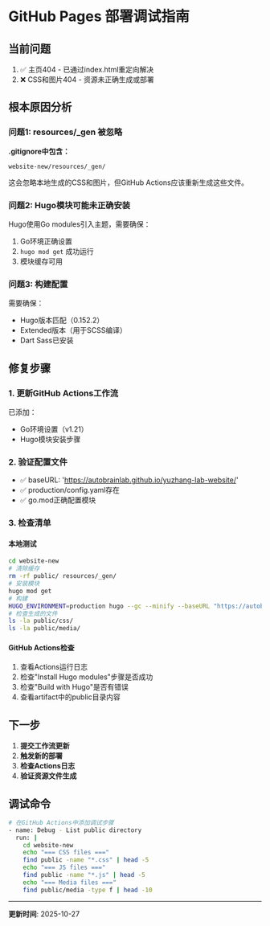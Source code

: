 # GitHub Pages 部署调试指南

## 当前问题
1. ✅ 主页404 - 已通过index.html重定向解决
2. ❌ CSS和图片404 - 资源未正确生成或部署

## 根本原因分析

### 问题1: resources/_gen 被忽略
**.gitignore中包含：**
```
website-new/resources/_gen/
```

这会忽略本地生成的CSS和图片，但GitHub Actions应该重新生成这些文件。

### 问题2: Hugo模块可能未正确安装
Hugo使用Go modules引入主题，需要确保：
1. Go环境正确设置
2. `hugo mod get` 成功运行
3. 模块缓存可用

### 问题3: 构建配置
需要确保：
- Hugo版本匹配（0.152.2）
- Extended版本（用于SCSS编译）
- Dart Sass已安装

## 修复步骤

### 1. 更新GitHub Actions工作流
已添加：
- Go环境设置（v1.21）
- Hugo模块安装步骤

### 2. 验证配置文件
- ✅ baseURL: 'https://autobrainlab.github.io/yuzhang-lab-website/'
- ✅ production/config.yaml存在
- ✅ go.mod正确配置模块

### 3. 检查清单

#### 本地测试
```bash
cd website-new
# 清除缓存
rm -rf public/ resources/_gen/
# 安装模块
hugo mod get
# 构建
HUGO_ENVIRONMENT=production hugo --gc --minify --baseURL "https://autobrainlab.github.io/yuzhang-lab-website/"
# 检查生成的文件
ls -la public/css/
ls -la public/media/
```

#### GitHub Actions检查
1. 查看Actions运行日志
2. 检查"Install Hugo modules"步骤是否成功
3. 检查"Build with Hugo"是否有错误
4. 查看artifact中的public目录内容

## 下一步

1. **提交工作流更新**
2. **触发新的部署**
3. **检查Actions日志**
4. **验证资源文件生成**

## 调试命令

```bash
# 在GitHub Actions中添加调试步骤
- name: Debug - List public directory
  run: |
    cd website-new
    echo "=== CSS files ==="
    find public -name "*.css" | head -5
    echo "=== JS files ==="
    find public -name "*.js" | head -5
    echo "=== Media files ==="
    find public/media -type f | head -10
```

---
**更新时间**: 2025-10-27
